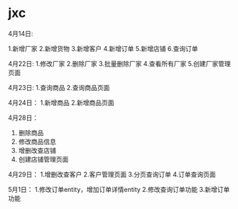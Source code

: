 # jxc

4月14日:

1.新增厂家
2.新增货物
3.新增客户
4.新增订单
5.新增店铺
6.查询订单

4月22日:
1.修改厂家
2.删除厂家
3.批量删除厂家
4.查看所有厂家
5.创建厂家管理页面

4月23日:
1.查询商品
2.查询商品页面

4月24日：
1.新增商品
2.新增商品页面

4月28日：
1. 删除商品
2. 修改商品信息
3. 增删改查店铺
4. 创建店铺管理页面

4月29日：
1.增删改查客户
2.客户管理页面
3.分页查询订单
4.订单查询页面

5月1日：
1.修改订单entity，增加订单详情entity
2.修改查询订单功能
3.新增订单功能
